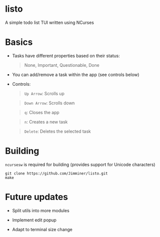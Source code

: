 # listo

A simple todo list TUI written using NCurses

# Basics

- Tasks have different properties based on their status:
    > None, Important, Questionable, Done


- You can add/remove a task within the app (see controls below)

- Controls:

    >`Up Arrow`: Scrolls up

    >`Down Arrow`: Scrolls down

    >`q`: Closes the app

    >`n`: Creates a new task

    >`Delete`: Deletes the selected task

# Building

`ncursesw` is required for building (provides support for Unicode characters)

```
git clone https://github.com/Jimminer/listo.git
make
```

# Future updates

- Split utils into more modules

- Implement edit popup

- Adapt to terminal size change